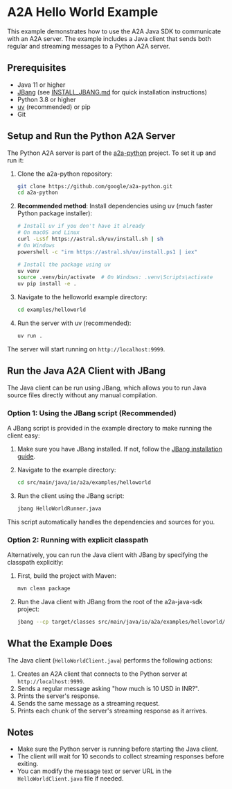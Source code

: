 # A2A Hello World Example

This example demonstrates how to use the A2A Java SDK to communicate with an A2A server. The example includes a Java client that sends both regular and streaming messages to a Python A2A server.

## Prerequisites

- Java 11 or higher
- [JBang](https://www.jbang.dev/documentation/guide/latest/installation.html) (see [INSTALL_JBANG.md](INSTALL_JBANG.md) for quick installation instructions)
- Python 3.8 or higher
- [uv](https://github.com/astral-sh/uv) (recommended) or pip
- Git

## Setup and Run the Python A2A Server

The Python A2A server is part of the [a2a-python](https://github.com/google/a2a-python) project. To set it up and run it:

1. Clone the a2a-python repository:
   ```bash
   git clone https://github.com/google/a2a-python.git
   cd a2a-python
   ```

2. **Recommended method**: Install dependencies using uv (much faster Python package installer):
   ```bash
   # Install uv if you don't have it already
   # On macOS and Linux
   curl -LsSf https://astral.sh/uv/install.sh | sh
   # On Windows
   powershell -c "irm https://astral.sh/uv/install.ps1 | iex"

   # Install the package using uv
   uv venv
   source .venv/bin/activate  # On Windows: .venv\Scripts\activate
   uv pip install -e .
   ```

4. Navigate to the helloworld example directory:
   ```bash
   cd examples/helloworld
   ```

5. Run the server with uv (recommended):
   ```bash
   uv run .
   ```

The server will start running on `http://localhost:9999`.

## Run the Java A2A Client with JBang

The Java client can be run using JBang, which allows you to run Java source files directly without any manual compilation.

### Option 1: Using the JBang script (Recommended)

A JBang script is provided in the example directory to make running the client easy:

1. Make sure you have JBang installed. If not, follow the [JBang installation guide](https://www.jbang.dev/documentation/guide/latest/installation.html).

2. Navigate to the example directory:
   ```bash
   cd src/main/java/io/a2a/examples/helloworld
   ```

3. Run the client using the JBang script:
   ```bash
   jbang HelloWorldRunner.java
   ```

This script automatically handles the dependencies and sources for you.

### Option 2: Running with explicit classpath

Alternatively, you can run the Java client with JBang by specifying the classpath explicitly:

1. First, build the project with Maven:
   ```bash
   mvn clean package
   ```

2. Run the Java client with JBang from the root of the a2a-java-sdk project:
   ```bash
   jbang --cp target/classes src/main/java/io/a2a/examples/helloworld/HelloWorldClient.java
   ```

## What the Example Does

The Java client (`HelloWorldClient.java`) performs the following actions:

1. Creates an A2A client that connects to the Python server at `http://localhost:9999`.
2. Sends a regular message asking "how much is 10 USD in INR?".
3. Prints the server's response.
4. Sends the same message as a streaming request.
5. Prints each chunk of the server's streaming response as it arrives.

## Notes

- Make sure the Python server is running before starting the Java client.
- The client will wait for 10 seconds to collect streaming responses before exiting.
- You can modify the message text or server URL in the `HelloWorldClient.java` file if needed. 